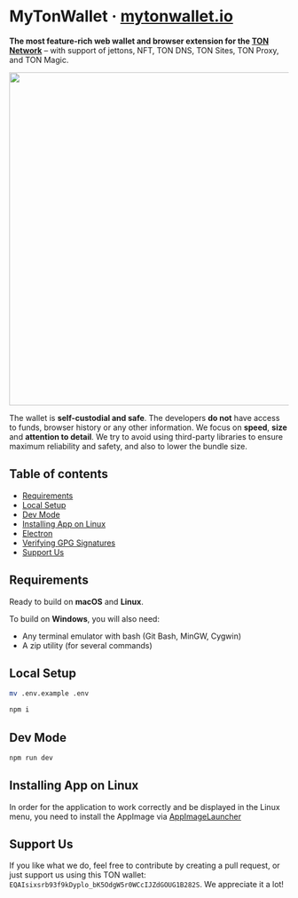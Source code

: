 # MyTonWallet · [mytonwallet.io](https://mytonwallet.io)

**The most feature-rich web wallet and browser extension for the [TON Network](https://ton.org)** – with support of jettons, NFT, TON DNS, TON Sites, TON Proxy, and TON Magic.

<img src="https://user-images.githubusercontent.com/102837730/193835310-1436afcd-ed78-4656-92c3-9c8f4beacacf.png" width="600" />

The wallet is **self-custodial and safe**. The developers **do not** have access to funds, browser history or any other information. We focus on **speed**, **size** and **attention to detail**. We try to avoid using third-party libraries to ensure maximum reliability and safety, and also to lower the bundle size.

## Table of contents

- [Requirements](#requirements)
- [Local Setup](#local-setup)
- [Dev Mode](#dev-mode)
- [Installing App on Linux](#installing-app-on-linux)
- [Electron](./docs/electron.md)
- [Verifying GPG Signatures](./docs/gpg-check.md)
- [Support Us](#support-us)

## Requirements

Ready to build on **macOS** and **Linux**.

To build on **Windows**, you will also need:

- Any terminal emulator with bash (Git Bash, MinGW, Cygwin)
- A zip utility (for several commands)

## Local Setup

```sh
mv .env.example .env

npm i
```

## Dev Mode

```sh
npm run dev
```

## Installing App on Linux

In order for the application to work correctly and be displayed in the Linux menu, you need to install the AppImage via [AppImageLauncher](https://github.com/TheAssassin/AppImageLauncher)

## Support Us

If you like what we do, feel free to contribute by creating a pull request, or just support us using this TON wallet: `EQAIsixsrb93f9kDyplo_bK5OdgW5r0WCcIJZdGOUG1B282S`. We appreciate it a lot!
